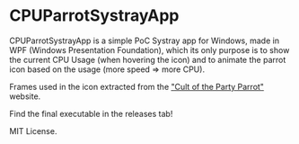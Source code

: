 # CPUParrotSystrayApp

CPUParrotSystrayApp is a simple PoC Systray app for Windows, made in WPF (Windows Presentation Foundation), which its only purpose is to show the current CPU Usage (when hovering the icon) and to animate the parrot icon based on the usage (more speed => more CPU).

Frames used in the icon extracted from the ["Cult of the Party Parrot"]([https://cultofthepartyparrot.com/](https://cultofthepartyparrot.com/)) website.

Find the final executable in the releases tab!


MIT License.
